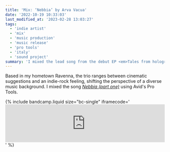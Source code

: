 ```yaml
---
title: 'Mix: ‘Nebbia’ by Arva Vacua'
date: '2022-10-19 10:33:03'
last_modified_at: '2023-02-28 13:03:27' 
tags:
  - 'indie artist'
  - 'mix'
  - 'music production'
  - 'music release'
  - 'pro tools'
  - 'italy'
  - 'sound project'
summary: 'I mixed the lead song from the debut EP <em>Tales from holographic seas</em>.'
---
```

Based in my hometown Ravenna, the trio ranges between cinematic suggestions and an indie-rock feeling, shifting the perspective of a diverse music background. I mixed the song [*Nebbia (part one)*](https://arvavacua.bandcamp.com/track/nebbia-part-one) using Avid's Pro Tools.

{% include bandcamp.liquid size="bc-single" iframecode='<iframe style="border: 0; width: 100%; height: 120px;" src="https://bandcamp.com/EmbeddedPlayer/album=3121255947/size=large/bgcol=ffffff/linkcol=333333/tracklist=false/artwork=small/track=1132146010/transparent=true/" seamless><a href="https://arvavacua.bandcamp.com/album/tales-from-holographic-seas">Tales from holographic seas by Arva Vacua</a></iframe>' %}